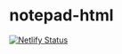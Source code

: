 # notepad-html

[![Netlify Status](https://api.netlify.com/api/v1/badges/089eab46-924a-43b0-933d-3c90be20f9b3/deploy-status)](https://app.netlify.com/sites/simplenotepad/deploys)
